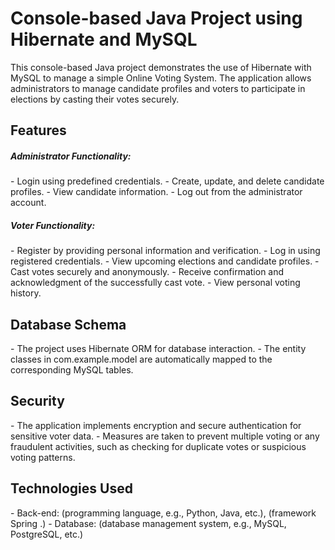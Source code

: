 # Console-based Java Project using Hibernate and MySQL
This console-based Java project demonstrates the use of Hibernate with MySQL to manage a simple Online Voting System. The application allows administrators to manage candidate profiles and voters to participate in elections by casting their votes securely.

<h2 align="left">Features</h3>
<h5 align="left">Administrator Functionality:</h5>
- Login using predefined credentials.
- Create, update, and delete candidate profiles.
- View candidate information.
- Log out from the administrator account.

<h5 align="left">Voter Functionality:</h5>
- Register by providing personal information and verification.
- Log in using registered credentials.
- View upcoming elections and candidate profiles.
- Cast votes securely and anonymously.
- Receive confirmation and acknowledgment of the successfully cast vote.
- View personal voting history.

<h2 align="left">Database Schema</h2>
- The project uses Hibernate ORM for database interaction. 
- The entity classes in com.example.model are automatically mapped to the corresponding MySQL tables.

<h2 align="left">Security</h2>
- The application implements encryption and secure authentication for sensitive voter data.
- Measures are taken to prevent multiple voting or any fraudulent activities, such as checking for duplicate votes or suspicious voting patterns.

<h2 align="left">Technologies Used</h2>
- Back-end: (programming language, e.g., Python, Java, etc.), (framework Spring .)
- Database: (database management system, e.g., MySQL, PostgreSQL, etc.)
